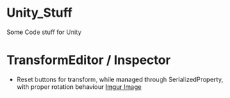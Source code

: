 # Unity_Stuff
Some Code stuff for Unity

# TransformEditor / Inspector
- Reset buttons for transform, while managed through SerializedProperty, with proper rotation behaviour
[Imgur Image](https://i.imgur.com/tZzkcPn.png)
